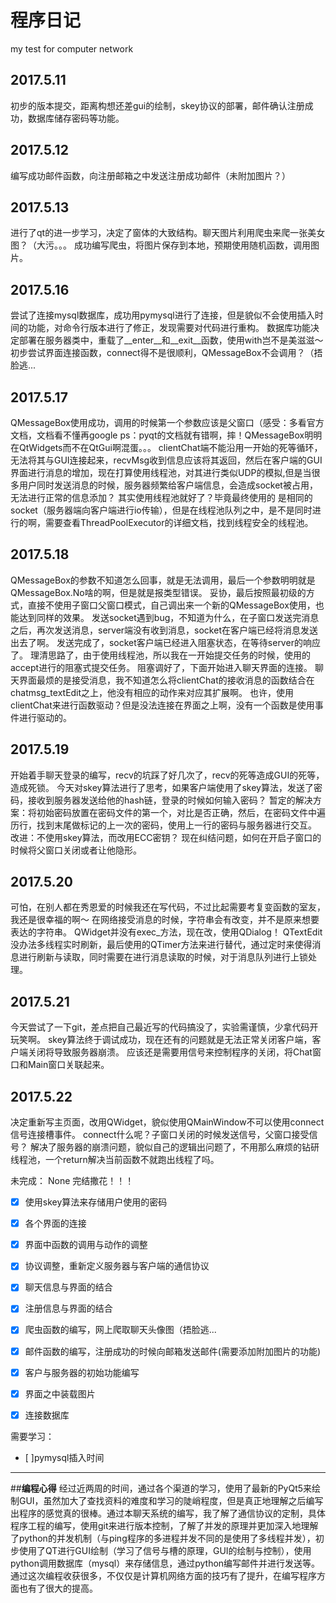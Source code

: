 ﻿# 程序日记
my test for computer network

## 2017.5.11
初步的版本提交，距离构想还差gui的绘制，skey协议的部署，邮件确认注册成功，数据库储存密码等功能。

## 2017.5.12
编写成功邮件函数，向注册邮箱之中发送注册成功邮件（未附加图片？）

## 2017.5.13
进行了qt的进一步学习，决定了窗体的大致结构。聊天图片利用爬虫来爬一张美女图？（大污。。。
成功编写爬虫，将图片保存到本地，预期使用随机函数，调用图片。

## 2017.5.16
尝试了连接mysql数据库，成功用pymysql进行了连接，但是貌似不会使用插入时间的功能，对命令行版本进行了修正，发现需要对代码进行重构。
数据库功能决定部署在服务器类中，重载了__enter__和__exit__函数，使用with岂不是美滋滋～
初步尝试界面连接函数，connect得不是很顺利，QMessageBox不会调用？（捂脸逃...

## 2017.5.17
QMessageBox使用成功，调用的时候第一个参数应该是父窗口（感受：多看官方文档，文档看不懂再google
ps：pyqt的文档就有错啊，摔！QMessageBox明明在QtWidgets而不在QtGui啊混蛋。。。
clientChat端不能沿用一开始的死等循环，无法将其与GUI连接起来，recvMsg收到信息应该将其返回，然后在客户端的GUI界面进行消息的增加，现在打算使用线程池，对其进行类似UDP的模拟,但是当很多用户同时发送消息的时候，服务器频繁给客户端信息，会造成socket被占用，无法进行正常的信息添加？
其实使用线程池就好了？毕竟最终使用的	是相同的socket（服务器端向客户端进行io传输），但是在线程池队列之中，是不是同时进行的啊，需要查看ThreadPoolExecutor的详细文档，找到线程安全的线程池。

## 2017.5.18
QMessageBox的参数不知道怎么回事，就是无法调用，最后一个参数明明就是QMessageBox.No啥的啊，但是就是报类型错误。
妥协，最后按照最初级的方式，直接不使用子窗口父窗口模式，自己调出来一个新的QMessageBox使用，也能达到同样的效果。
发送socket遇到bug，不知道为什么，在子窗口发送完消息之后，再次发送消息，server端没有收到消息，socket在客户端已经将消息发送出去了啊。
发送完成了，socket客户端已经进入阻塞状态，在等待server的响应了。
理清思路了，由于使用线程池，所以我在一开始提交任务的时候，使用的accept进行的阻塞式提交任务。
阻塞调好了，下面开始进入聊天界面的连接。
聊天界面最烦的是接受消息，我不知道怎么将clientChat的接收消息的函数结合在chatmsg_textEdit之上，他没有相应的动作来对应其扩展啊。
也许，使用clientChat来进行函数驱动？但是没法连接在界面之上啊，没有一个函数是使用事件进行驱动的。

## 2017.5.19
开始着手聊天登录的编写，recv的坑踩了好几次了，recv的死等造成GUI的死等，造成死锁。
今天对skey算法进行了思考，如果客户端使用了skey算法，发送了密码，接收到服务器发送给他的hash链，登录的时候如何输入密码？
暂定的解决方案：将初始密码放置在密码文件的第一个，对比是否正确，然后，在密码文件中遍历行，找到末尾做标记的上一次的密码，使用上一行的密码与服务器进行交互。
改进：不使用skey算法，而改用ECC密钥？
现在纠结问题，如何在开启子窗口的时候将父窗口关闭或者让他隐形。

## 2017.5.20
可怕，在别人都在秀恩爱的时候我还在写代码，不过比起需要考复变函数的室友，我还是很幸福的啊～
在网络接受消息的时候，字符串会有改变，并不是原来想要表达的字符串。
QWidget并没有exec_方法，现在改，使用QDialog！
QTextEdit没办法多线程实时刷新，最后使用的QTimer方法来进行替代，通过定时来使得消息进行刷新与读取，同时需要在进行消息读取的时候，对于消息队列进行上锁处理。

## 2017.5.21
今天尝试了一下git，差点把自己最近写的代码搞没了，实验需谨慎，少拿代码开玩笑啊。
skey算法终于调试成功，现在还有的问题就是无法正常关闭客户端，客户端关闭将导致服务器崩溃。
应该还是需要用信号来控制程序的关闭，将Chat窗口和Main窗口关联起来。

## 2017.5.22
决定重新写主页面，改用QWidget，貌似使用QMainWindow不可以使用connect信号连接槽事件。
connect什么呢？子窗口关闭的时候发送信号，父窗口接受信号？
解决了服务器的崩溃问题，貌似自己的逻辑出问题了，不用那么麻烦的钻研线程池，一个return解决当前函数不就跑出线程了吗。 

未完成：
None
完结撒花！！！


- [x] 使用skey算法来存储用户使用的密码
- [x] 各个界面的连接
- [x] 界面中函数的调用与动作的调整
- [x] 协议调整，重新定义服务器与客户端的通信协议
- [x] 聊天信息与界面的结合
- [x] 注册信息与界面的结合
- [x] 爬虫函数的编写，网上爬取聊天头像图（捂脸逃...
- [x] 邮件函数的编写，注册成功的时候向邮箱发送邮件(需要添加附加图片的功能)
- [x] 客户与服务器的初始功能编写
- [x] 界面之中装载图片
- [x] 连接数据库



需要学习：

- [ ]pymysql插入时间

---

##**编程心得**
经过近两周的时间，通过各个渠道的学习，使用了最新的PyQt5来绘制GUI，虽然加大了查找资料的难度和学习的陡峭程度，但是真正地理解之后编写出程序的感觉真的很棒。通过本聊天系统的编写，我了解了通信协议的定制，具体程序工程的编写，使用git来进行版本控制，了解了并发的原理并更加深入地理解了python的并发机制（与ping程序的多进程并发不同的是使用了多线程并发），初步使用了QT进行GUI绘制（学习了信号与槽的原理，GUI的绘制与控制），使用python调用数据库（mysql）来存储信息，通过python编写邮件并进行发送等。通过这次编程收获很多，不仅仅是计算机网络方面的技巧有了提升，在编写程序方面也有了很大的提高。